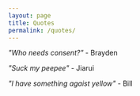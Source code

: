 ```yaml
---
layout: page
title: Quotes
permalink: /quotes/
---
```


*"Who needs consent?"* - Brayden

*"Suck my peepee"* - Jiarui

*"I have something agaist yellow"* - Bill
